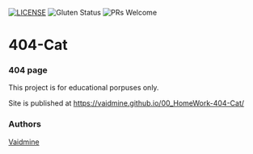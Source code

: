 
[![LICENSE](https://img.shields.io/badge/license-MIT-blue.svg?style=flat-square)](https://github.com/belauzas/HTML5-website-template/blob/master/LICENSE.md)
![Gluten Status](https://img.shields.io/badge/Gluten-Free-green.svg)
![PRs Welcome](https://img.shields.io/badge/PRs-welcome-brightgreen.svg)

# 404-Cat
### 404 page


This project is for educational porpuses only. 

Site is published at https://vaidmine.github.io/00_HomeWork-404-Cat/


### Authors
[Vaidmine](https://github.com/vaidmine)

